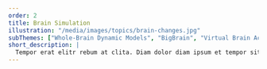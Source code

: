 ```yaml
---
order: 2
title: Brain Simulation
illustration: "/media/images/topics/brain-changes.jpg"
subThemes: ["Whole-Brain Dynamic Models", "BigBrain", "Virtual Brain Activities", "Neural Dynamics", "Numerical Simulations", "Artificial Intelligence", "Deep Learning", "Healthy Brain"]
short_description: |
  Tempor erat elitr rebum at clita. Diam dolor diam ipsum et tempor sit. Aliqu diam amet diam et eos labore. Clita erat ipsum et lorem et sit, sed stet no labore lorem sit. Sanctus clita duo justo et tempor eirmod.
---
```

